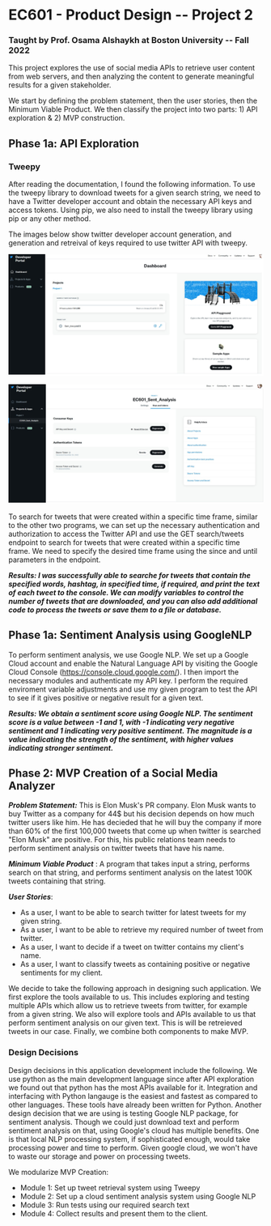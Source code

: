 # EC601 - Product Design -- Project 2
### Taught by Prof. Osama Alshaykh at Boston University -- Fall 2022

This project explores the use of social media APIs to retrieve user content from web servers, and then analyzing the content to generate meaningful results for a given stakeholder. 

We start by defining the problem statement, then the user stories, then the Minimum Viable Product. We then classify the project into two parts: 1) API exploration & 2) MVP construction.


## Phase 1a: API Exploration

### Tweepy

After reading the documentation, I found the following information. 
To use the tweepy library to download tweets for a given search string, we need to have a Twitter developer account and obtain the necessary API keys and access tokens. Using pip, we also need to install the tweepy library using pip or any other method.

The images below show twitter developer account generation, and generation and retreival of keys required to use twitter API with tweepy. 

![](1.jpg) 

![](2.jpg) 


To search for tweets that were created within a specific time frame, similar to the other two programs, we can set up the necessary authentication and authorization to access the Twitter API and use the GET search/tweets endpoint to search for tweets that were created within a specific time frame. We need to specify the desired time frame using the since and until parameters in the endpoint.

***Results: I was successfully able to searche for tweets that contain the specified words, hashtag, in specified time, if required, and print the text of each tweet to the console. We can modify variables to control the number of tweets that are downloaded, and you can also add additional code to process the tweets or save them to a file or database.***


## Phase 1a: Sentiment Analysis using GoogleNLP

To perform sentiment analysis, we use Google NLP.
We set up a Google Cloud account and enable the Natural Language API by visiting the Google Cloud Console (https://console.cloud.google.com/). I then import the necessary modules and authenticate my API key. I perform the required enviroment variable adjustments and use my given program to test the API to see if it gives positive or negative result for a given text.

***Results: We obtain a sentiment score using Google NLP. The sentiment score is a value between -1 and 1, with -1 indicating very negative sentiment and 1 indicating very positive sentiment. The magnitude is a value indicating the strength of the sentiment, with higher values indicating stronger sentiment.***


## Phase 2: MVP Creation of a Social Media Analyzer


***Problem Statement:*** This is Elon Musk's PR company. Elon Musk wants to buy Twitter as a company for 44$ but his decision depends on how much twitter users like him. He has decieded that he will buy the company if more than 60% of the first 100,000 tweets that come up when twitter is searched "Elon Musk" are positive. For this, his public relations team needs to perform sentiment analysis on twitter tweets that have his name. 

***Minimum Viable Product*** : A program that takes input a string, performs search on that string, and performs sentiment analysis on the latest 100K tweets containing that string.

***User Stories***:

- As a user, I want to be able to search twitter for latest tweets for my given string.
- As a user, I want to be able to retrieve my required number of tweet from twitter.
- As a user, I want to decide if a tweet on twitter contains my client's name.
- As a user, I want to classify tweets as containing positive or negative sentiments for my client.


We decide to take the following approach in designing such application. We first explore the tools available to us. This includes exploring and testing multiple APIs which allow us to retrieve tweets from twitter, for example from a given string. We also will explore tools and APIs available to us that perform sentiment analysis on our given text. This is will be retreieved tweets in our case. Finally, we combine both components to make MVP.


### Design Decisions

Design decisions in this application development include the following. We use python as the main development language since after API exploration we found out that python has the most APIs available for it. Integration and interfacing with Python langauge is the easiest and fastest as compared to other languages. These tools have already been written for Python. Another design decision that we are using is testing Google NLP package, for sentiment analysis. Though we could just download text and perform sentiment analysis on that, using Google's cloud has multiple benefits. One is that local NLP processing system, if sophisticated enough, would take processing power and time to perform. Given google cloud, we won't have to waste our storage and power on processing tweets. 




We modularize MVP Creation:

- Module 1: Set up tweet retrieval system using Tweepy 
- Module 2: Set up a cloud sentiment analysis system using Google NLP
- Module 3: Run tests using our required search text 
- Module 4: Collect results and present them to the client.

